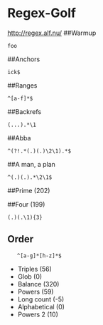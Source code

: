 # Regex-Golf
http://regex.alf.nu/
##Warmup
```
foo
```
##Anchors
```
ick$
```
##Ranges
```
^[a-f]*$
```
##Backrefs
```
(...).*\1
```
##Abba
```
^(?!.*(.)(.)\2\1).*$
```

##A man, a plan
```
^(.)(.).*\2\1$
```
##Prime (202)

##Four (199)
```
(.)(.\1){3}
```
  
## Order

``` 
   ^[a-g]*[h-z]*$
```
* Triples (56)
* Glob (0)
* Balance (320)
* Powers (59)
* Long count (-5)
* Alphabetical (0)
* Powers 2 (10)
